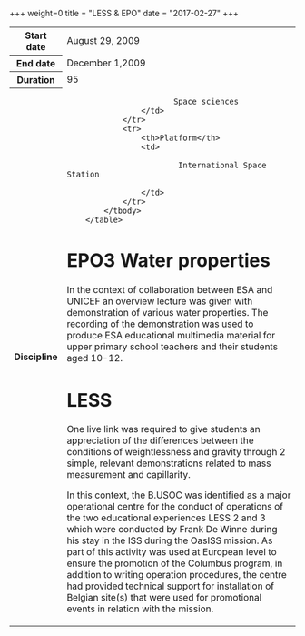 +++
weight=0
title = "LESS & EPO"
date = "2017-02-27"
+++

<table class="table table-striped table-bordered">
            <tbody>
                <tr>
                    <th>Start date</th>
                    <td>August 29, 2009</td>
                </tr>
                <tr>
                    <th>End date</th>
                    <td>December 1,2009</td>
                </tr>
                <tr>
                    <th>Duration</th>
                    <td>95</td>
                </tr>
                <tr>
                    <th>Discipline</th>
                    <td>
                    
                           Space sciences
                    </td>
                </tr>
                <tr>
                    <th>Platform</th>
                    <td>
                   
                            International Space Station
                  
                    </td>
                </tr>
            </tbody>
        </table>


EPO3 Water properties
============================

In the context of collaboration between ESA and UNICEF an overview lecture was given with demonstration of various water properties. The recording of the demonstration was used to produce ESA educational multimedia material for upper primary school teachers and their students aged 10-12.

LESS
=============================

One live link was required to give students an appreciation of the differences between the conditions of weightlessness and gravity through 2 simple, relevant demonstrations related to mass measurement and capillarity.

In this context, the B.USOC was identified as a major operational centre for the conduct of operations of the two educational experiences LESS 2 and 3 which were conducted by Frank De Winne during his stay in the ISS during the OasISS mission. As part of this activity was used at European level to ensure the promotion of the Columbus program, in addition to writing operation procedures, the centre had provided technical support for  installation of Belgian site(s) that were used for promotional events in relation with the mission.


